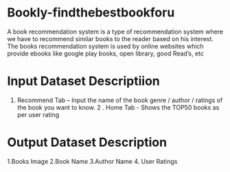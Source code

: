 # Bookly-findthebestbookforu

A book recommendation system is a type of recommendation system where we have to recommend similar books to the reader based on his interest. The books recommendation system is used by online websites which provide ebooks like google play books, open library, good Read’s, etc

# Input Dataset Descriptiion
1. Recommend Tab – Input the name of the book genre / author / ratings of the book you want to know.
2 . Home Tab -  Shows the TOP50 books as per user rating 
# Output Dataset Description 
1.Books Image 
2.Book Name 
3.Author Name 
4. User Ratings 
